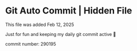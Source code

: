 # Git Auto Commit | Hidden File

This file was added Feb 12, 2025

Just for fun and keeping my daily git commit active 🤪

commit number: 290195
